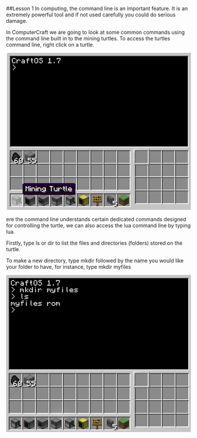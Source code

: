 ##Lesson 1
In computing, the command line is an important feature. It is an extremely powerful tool and if not used carefully you could do serious damage.

In ComputerCraft we are going to look at some common commands using the command line built in to the mining turtles.
To access the turtles command line, right click on a turtle.

![Intro](https://github.com/AllenHeard/ComputerCraft/blob/master/Screenshots/Lesson%201%20Images/Intro.png?)

ere the command line understands certain dedicated commands designed for controlling the turtle, we can also access the lua command line by typing lua.

Firstly, type ls or dir to list the files and directories (folders) stored on the turtle.

To make a new directory, type mkdir followed by the name you would like your folder to have, for instance, type mkdir myfiles

![cd](https://github.com/AllenHeard/ComputerCraft/blob/master/Screenshots/Lesson%201%20Images/cd.png?)
